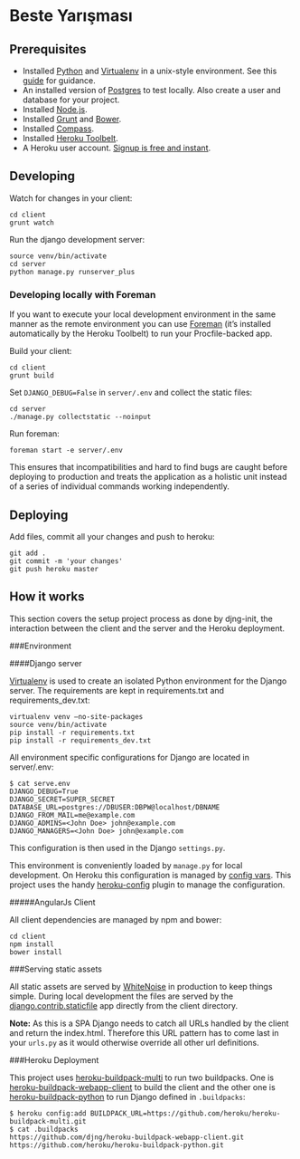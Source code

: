 Beste Yarışması
====



Prerequisites
-------------

 * Installed [Python](http://python.org/) and [Virtualenv](http://pypi.python.org/pypi/virtualenv) in a unix-style environment.
   See this [guide](http://install.python-guide.org/) for guidance.
 * An installed version of [Postgres](http://www.postgresql.org/) to test locally.
   Also create a user and database for your project.
 * Installed [Node.js](http://nodejs.org/).
 * Installed [Grunt](http://gruntjs.com/getting-started) and [Bower](http://bower.io/#install-bower).
 * Installed [Compass](http://compass-style.org/install/).
 * Installed [Heroku Toolbelt](https://toolbelt.heroku.com/).
 * A Heroku user account. [Signup is free and instant](https://signup.heroku.com/signup/dc).


Developing
----------
Watch for changes in your client:

    cd client
    grunt watch

Run the django development server:

    source venv/bin/activate
    cd server
    python manage.py runserver_plus

### Developing locally with Foreman

If you want to execute your local development environment in the same manner as the remote environment 
you can use [Foreman](https://github.com/ddollar/foreman) (it’s installed automatically by the Heroku Toolbelt) to run your Procfile-backed app.

Build your client:

    cd client
    grunt build
    
Set `DJANGO_DEBUG=False` in `server/.env` and collect the static files:

    cd server
    ./manage.py collectstatic --noinput

Run foreman:
    
    foreman start -e server/.env


This ensures that incompatibilities and hard to find bugs are caught before deploying to 
production and treats the application as a holistic unit instead of a series of individual
commands working independently.


Deploying
---------
Add files, commit all your changes and push to heroku:
 
    git add .
    git commit -m 'your changes'
    git push heroku master

How it works
------------

This section covers the setup project process as done by djng-init,
the interaction between the client and the server and the Heroku deployment.

###Environment

####Django server

[Virtualenv](http://docs.python-guide.org/en/latest/dev/virtualenvs/) is used to create an isolated Python environment
for the Django server. The requirements are kept in requirements.txt and requirements_dev.txt:
    
    virtualenv venv –no-site-packages
    source venv/bin/activate
    pip install -r requirements.txt
    pip install -r requirements_dev.txt
 
All environment specific configurations for Django are located in server/.env:

    $ cat serve.env
    DJANGO_DEBUG=True
    DJANGO_SECRET=SUPER_SECRET
    DATABASE_URL=postgres://DBUSER:DBPW@localhost/DBNAME
    DJANGO_FROM_MAIL=me@example.com
    DJANGO_ADMINS=<John Doe> john@example.com
    DJANGO_MANAGERS=<John Doe> john@example.com

This configuration is then used in the Django `settings.py`.

This environment is conveniently loaded by `manage.py` for local development. On Heroku this configuration is 
managed by [config vars](https://devcenter.heroku.com/articles/config-vars). This project uses the handy 
[heroku-config](https://github.com/ddollar/heroku-config) plugin to manage the configuration.

#####AngularJs Client

All client dependencies are managed by npm and bower:

    cd client
    npm install
    bower install

###Serving static assets

All static assets are served by [WhiteNoise](http://whitenoise.evans.io/en/latest/) in production to keep things simple. 
During local development the files are served by the [django.contrib.staticfile](https://docs.djangoproject.com/en/dev/ref/contrib/staticfiles/#module-django.contrib.staticfiles) 
app directly from the client directory.

**Note:** As this is a SPA Django needs to catch all URLs handled by the client and return the index.html.
Therefore this URL pattern has to come last in your `urls.py` as it would otherwise override all other url definitions.

###Heroku Deployment

This project uses [heroku-buildpack-multi](https://github.com/heroku/heroku-buildpack-multi) to run two buildpacks. 
One is [heroku-buildpack-webapp-client](https://github.com/djng/heroku-buildpack-webapp-client) to build the client and 
the other one is [heroku-buildpack-python](https://github.com/heroku/heroku-buildpack-python) to run Django defined in `.buildpacks`:

    $ heroku config:add BUILDPACK_URL=https://github.com/heroku/heroku-buildpack-multi.git
    $ cat .buildpacks
    https://github.com/djng/heroku-buildpack-webapp-client.git
    https://github.com/heroku/heroku-buildpack-python.git
